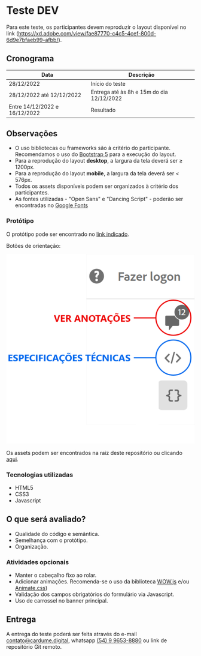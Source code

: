 # Teste DEV

Para este teste, os participantes devem reproduzir o layout disponível no link (https://xd.adobe.com/view/fae87770-c4c5-4cef-800d-6d9e7bfaeb99-afbb/).

## Cronograma
| Data                          | Descrição                                 |
|-------------------------------|-------------------------------------------|
| 28/12/2022                    | Início do teste                           |
| 28/12/2022 até 12/12/2022     | Entrega até às 8h e 15m do dia 12/12/2022 |
| Entre 14/12/2022 e 16/12/2022 | Resultado                                 |

## Observações
- O uso bibliotecas ou frameworks são à critério do participante. Recomendamos o uso do [Bootstrap 5](https://getbootstrap.com/docs/5.0/getting-started/introduction/) para a execução do layout.
- Para a reprodução do layout **desktop**, a largura da tela deverá ser &#8805; 1200px.
- Para a reprodução do layout **mobile**, a largura da tela deverá ser < 576px.
- Todos os assets disponíveis podem ser organizados à critério dos participantes.
- As fontes utilizadas - "Open Sans" e "Dancing Script" - poderão ser encontradas no [Google Fonts](https://fonts.google.com)

### Protótipo
O protótipo pode ser encontrado no [link indicado](https://xd.adobe.com/view/fae87770-c4c5-4cef-800d-6d9e7bfaeb99-afbb/).

Botões de orientação:

![Botões de orientação do protótipo](/prototype_buttons.png)

Os assets podem ser encontrados na raiz deste repositório ou clicando [aqui](https://github.com/cardume-digital/teste-dev/tree/main/assets).

### Tecnologias utilizadas
- HTML5
- CSS3
- Javascript

## O que será avaliado?
- Qualidade do código e semântica.
- Semelhança com o protótipo.
- Organização.

### Atividades opcionais
- Manter o cabeçalho fixo ao rolar.
- Adicionar animações. Recomenda-se o uso da biblioteca [WOW.js](https://wowjs.uk/) e/ou [Animate.css](https://animate.style/))
- Validação dos campos obrigatórios do formulário via Javascript.
- Uso de carrossel no banner principal.

## Entrega
A entrega do teste poderá ser feita através do e-mail <contato@cardume.digital>, whatsapp [(54) 9 9653-8880](https://wa.me/5554996538880) ou link de repositório Git remoto.